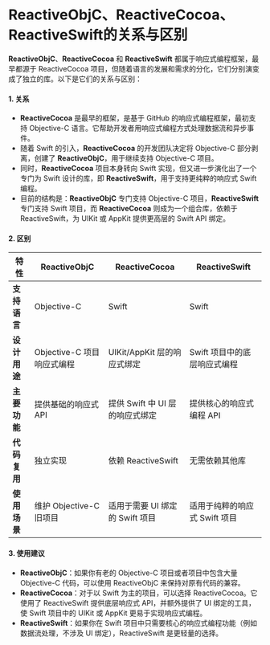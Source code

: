 # ReactiveObjC、ReactiveCocoa、ReactiveSwift的关系与区别

**ReactiveObjC**、**ReactiveCocoa** 和 **ReactiveSwift** 都属于响应式编程框架，最早都源于 ReactiveCocoa 项目，但随着语言的发展和需求的分化，它们分别演变成了独立的库。以下是它们的关系与区别：

#### 1. **关系**

* **ReactiveCocoa** 是最早的框架，是基于 GitHub 的响应式编程框架，最初支持 Objective-C 语言。它帮助开发者用响应式编程方式处理数据流和异步事件。
* 随着 Swift 的引入，**ReactiveCocoa** 的开发团队决定将 Objective-C 部分剥离，创建了 **ReactiveObjC**，用于继续支持 Objective-C 项目。
* 同时，**ReactiveCocoa** 项目本身转向 Swift 实现，但又进一步演化出了一个专门为 Swift 设计的库，即 **ReactiveSwift**，用于支持更纯粹的响应式 Swift 编程。
* 目前的结构是：**ReactiveObjC** 专门支持 Objective-C 项目，**ReactiveSwift** 专门支持 Swift 项目，而 **ReactiveCocoa** 则成为一个组合库，依赖于 ReactiveSwift，为 UIKit 或 AppKit 提供更高层的 Swift API 绑定。

#### 2. **区别**

| 特性       | ReactiveObjC        | ReactiveCocoa         | ReactiveSwift      |
| -------- | ------------------- | --------------------- | ------------------ |
| **支持语言** | Objective-C         | Swift                 | Swift              |
| **设计用途** | Objective-C 项目响应式编程 | UIKit/AppKit 层的响应式绑定  | Swift 项目中的底层响应式编程  |
| **主要功能** | 提供基础的响应式 API        | 提供 Swift 中 UI 层的响应式绑定 | 提供核心的响应式编程 API     |
| **代码复用** | 独立实现                | 依赖 ReactiveSwift      | 无需依赖其他库            |
| **使用场景** | 维护 Objective-C 旧项目  | 适用于需要 UI 绑定的 Swift 项目 | 适用于纯粹的响应式 Swift 项目 |

#### 3. **使用建议**

* **ReactiveObjC**：如果你有老的 Objective-C 项目或者项目中包含大量 Objective-C 代码，可以使用 ReactiveObjC 来保持对原有代码的兼容。
* **ReactiveCocoa**：对于以 Swift 为主的项目，可以选择 ReactiveCocoa。它使用了 ReactiveSwift 提供底层响应式 API，并额外提供了 UI 绑定的工具，使 Swift 项目中的 UIKit 或 AppKit 更易于实现响应式编程。
* **ReactiveSwift**：如果你在 Swift 项目中只需要核心的响应式编程功能（例如数据流处理，不涉及 UI 绑定），ReactiveSwift 是更轻量的选择。
